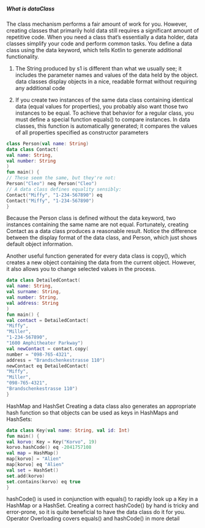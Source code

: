 ##### What is dataClass



The class mechanism performs a fair amount of work for you. However, creating
classes that primarily hold data still requires a significant amount of repetitive code.
When you need a class that’s essentially a data holder, data classes simplify your
code and perform common tasks.
You define a data class using the data keyword, which tells Kotlin to generate
additional functionality.

1. The String produced by s1 is different than what we usually see; it includes the
   parameter names and values of the data held by the object. data classes display
   objects in a nice, readable format without requiring any additional code

2. If you create two instances of the same data class containing identical data
   (equal values for properties), you probably also want those two instances to
   be equal. To achieve that behavior for a regular class, you must define a
   special function equals() to compare instances. In data classes, this function
   is automatically generated; it compares the values of all properties specified as
   constructor parameters



```kt
class Person(val name: String)
data class Contact(
val name: String,
val number: String
)
fun main() {
// These seem the same, but they're not:
Person("Cleo") neq Person("Cleo")
// A data class defines equality sensibly:
Contact("Miffy", "1-234-567890") eq
Contact("Miffy", "1-234-567890")
}
```

Because the Person class is defined without the data keyword, two instances
containing the same name are not equal. Fortunately, creating Contact as a data
class produces a reasonable result.
Notice the difference between the display format of the data class, and Person,
which just shows default object information.


Another useful function generated for every data class is copy(), which creates a
new object containing the data from the current object. However, it also allows you
to change selected values in the process.

```kt
data class DetailedContact(
val name: String,
val surname: String,
val number: String,
val address: String
)
fun main() {
val contact = DetailedContact(
"Miffy",
"Miller",
"1-234-567890",
"1600 Amphitheater Parkway")
val newContact = contact.copy(
number = "098-765-4321",
address = "Brandschenkestrasse 110")
newContact eq DetailedContact(
"Miffy",
"Miller",
"098-765-4321",
"Brandschenkestrasse 110")
}
```



HashMap and HashSet
Creating a data class also generates an appropriate hash function so that objects can
be used as keys in HashMaps and HashSets:

```kt
data class Key(val name: String, val id: Int)
fun main() {
val korvo: Key = Key("Korvo", 19)
korvo.hashCode() eq -2041757108
val map = HashMap()
map[korvo] = "Alien"
map[korvo] eq "Alien"
val set = HashSet()
set.add(korvo)
set.contains(korvo) eq true
}
```

hashCode() is used in conjunction with equals() to rapidly look up a Key in
a HashMap or a HashSet. Creating a correct hashCode() by hand is tricky and
error-prone, so it is quite beneficial to have the data class do it for you. Operator
Overloading covers equals() and hashCode() in more detail








